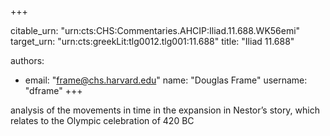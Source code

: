 +++


citable_urn: "urn:cts:CHS:Commentaries.AHCIP:Iliad.11.688.WK56emi"
target_urn: "urn:cts:greekLit:tlg0012.tlg001:11.688"
title: "Iliad 11.688"

authors:
- email: "frame@chs.harvard.edu"
  name: "Douglas Frame"
  username: "dframe"
+++

<p>analysis of the movements in time in the expansion in Nestor’s story, which relates to the Olympic celebration of 420 BC</p>